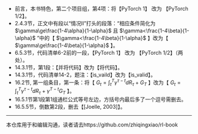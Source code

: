 - 前言，本书特色，第二个项目组，第4项：将【PyTorch 1】 改为 【PyTorch 1/2】。
- 2.4.3节，正文中有段以“情况II”打头的段落：“相应条件简化为 $\gamma\ge\frac{1-4\alpha}{1-\alpha}$ 且 $\gamma<\frac{1-4\beta}{1-\alpha}$ ”中的【 $\gamma<\frac{1-4\beta}{1-\alpha}$  】改为【 $\gamma\ge\frac{1-4\beta}{1-\alpha}$  】。
- 6.5.3节，代码清单6-2前的一段，【PyTorch 1】 改为 【PyTorch 1/2】（两处）。
- 14.3.1节，第1段：【并将代码】改为【将代码】。
- 14.3.1节，代码清单14-2，题注：【is_vaild】改为【is_valid】。
- 16.2节, 第一组条目，第一条：将【 $G_t=\int_{t}^{T}\gamma^{\tau-t}dR_\tau+G_T$ 】改为【 $G_t=\int_{t}^{T}\gamma^{\tau-t}dR_\tau+\gamma^{T-t}G_T$ 】。
- 16.5.1节第1段第1组通栏公式等号左边，方括号内最后多了一个逗号需删去。 
- 16.5.5节，倒数第2段，删去【[Joelle, 2003]】。

----

本仓库用于和编辑沟通，读者请去https://github.com/zhiqingxiao/rl-book
